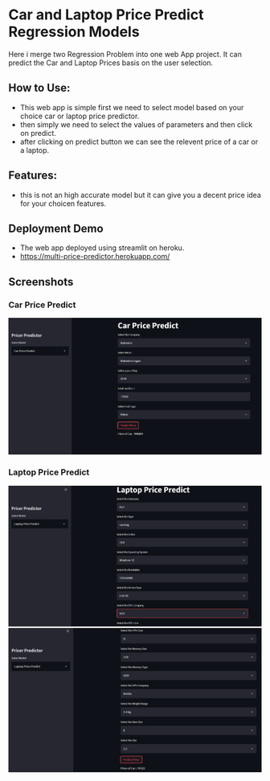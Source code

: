 
# Car and Laptop Price Predict Regression Models
Here i merge two Regression Problem into one web App project. It can predict the Car and Laptop Prices basis on the user selection.
## How to Use:
- This web app is simple first we need to select model based on your choice car or laptop price predictor.
- then simply we need to select the values of parameters and then click on predict.
- after clicking on predict button we can see the relevent price of a car or a laptop.

## Features:
- this is not an high accurate model but it can give you a decent price idea for your choicen features.

  
## Deployment Demo
- The web app deployed using streamlit on heroku.
- https://multi-price-predictor.herokuapp.com/

  
## Screenshots
### Car Price Predict
![](images/car_price.png)

### Laptop Price Predict
![](images/laptop_price_1.png)
![](images/laptop_price_2.png)
  
